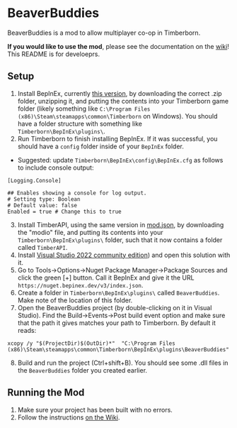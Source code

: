 # BeaverBuddies

BeaverBuddies is a mod to allow multiplayer co-op in Timberborn.

**If you would like to use the mod**, please see the documentation on the [wiki](https://github.com/thomaswp/BeaverBuddies/wiki)! This README is for develoeprs.

## Setup

1. Install BepInEx, currently [this version](https://github.com/BepInEx/BepInEx/releases/tag/v5.4.22), by downloading the correct .zip folder, unzipping it, and putting the contents into your Timberborn game folder (likely something like `C:\Program Files (x86)\Steam\steamapps\common\Timberborn` on Windows). You should have a folder structure with something like `Timberborn\BepInEx\plugins\`.
2. Run Timberborn to finish installing BepInEx. If it was successful, you should have a `config` folder inside of your `BepInEx` folder.
  * Suggested: update `Timberborn\BepInEx\config\BepInEx.cfg` as follows to include console output:
```
[Logging.Console]

## Enables showing a console for log output.
# Setting type: Boolean
# Default value: false
Enabled = true # Change this to true
```
3. Install TimberAPI, using the same version in [mod.json](BeaverBuddies/mod.json), by downloading the "modio" file, and putting its contents into your `Timberborn\BepInEx\plugins\` folder, such that it now contains a folder called `TimberAPI`.
4. Install [Visual Studio 2022 community edition](https://visualstudio.microsoft.com/downloads/)) and open this solution with it.
5. Go to Tools->Options->Nuget Package Manager->Package Sources and click the green [+] button. Call it BepInEx and give it the URL `https://nuget.bepinex.dev/v3/index.json`.
6. Create a folder in `Timberborn\BepInEx\plugins\` called `BeaverBuddies`. Make note of the location of this folder.
7. Open the BeaverBuddies project (by double-clicking on it in Visual Studio). Find the Build->Events->Post build event option and make sure that the path it gives matches your path to Timberborn. By default it reads:
```
xcopy /y "$(ProjectDir)$(OutDir)*"  "C:\Program Files (x86)\Steam\steamapps\common\Timberborn\BepInEx\plugins\BeaverBuddies"
```
8. Build and run the project (Ctrl+shift+B). You should see some .dll files in the `BeaverBuddies` folder you created earlier.

## Running the Mod

1. Make sure your project has been built with no errors. 
2. Follow the instructions [on the Wiki](https://github.com/thomaswp/BeaverBuddies/wiki/Installation-and-Running#running-a-game).

